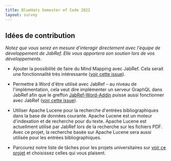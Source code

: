 ```yaml
---
title: BlueHats Semester of Code 2022
layout: survey
---
```


## Idées de contribution

_Notez que vous serez en mesure d'interagir directement avec l'équipe
de développement de JabRef. Elle vous apportera son soutien lors de
vos développements_.

- Ajouter la possibilité de faire du Mind Mapping avec JabRef. Cela
  serait une fonctionnalité très intéressante ([voir cette issue](https://github.com/koppor/jabref/issues/433)).

- Permettre à Word d'être utilisé avec JabRef &#x2013; au niveau de
  l'implémentation, cela veut dire implémenter un serveur GraphQL dans
  JabRef afin que le greffon [JabRef-Word-Addin](https://github.com/JabRef/JabRef-Word-Addin) puisse aussi
  fonctionner avec JabRef ([voir cette issue](https://github.com/JabRef/jabref/issues/6904)).

- Utiliser Apache Lucene pour la recherche d'entrées bibliographiques
  dans la base de données courante. Apache Lucene est un moteur
  d'indexation et de recherche pour du texte. Apache Lucene est
  actuellment utilisé par JabRef lors de la recherche sur les fichiers
  PDF. Avec ce projet, la recherche basée sur Apache Lucene sera aussi
  utilisée pour les entrées bibliographiques.

- Parcourez notre liste de tâches pour les projets universitaires sur
  [voir ce projet](https://github.com/JabRef/jabref/projects/9) et choisissez celles qui vous plaisent.
